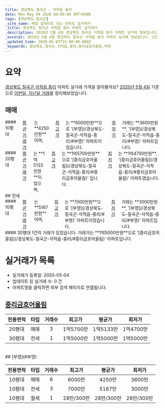 ```yaml
---
title: 경상북도 칠곡군 - 석적읍 중리
date: Mon May 04 2020 00:00:00 GMT+0900
tags: [경상북도-칠곡군]
_site_name: 매일 업데이트 되는 아파트 실거래가
_title: 경상북도 칠곡군 석적읍 중리 아파트 실거래가
_description: 2020년 5월 4일 경상북도 칠곡군 석적읍 중리 아파트 실거래 정보입니다. 2건 아파트 정보가 있습니다.
_excerpt: 2020년 5월 4일 경상북도 칠곡군 석적읍 중리 아파트 실거래 정보입니다. 2건 아파트 정보가 있습니다.
_updated_time: 2020-05-03T15:00:00.000Z
_keywords: 경상북도,칠곡군,석적읍,중리,중리금호어울림,부영
---
```





# 요약
<ins>경상북도 칠곡군 석적읍 중리</ins> 아파트 실거래 가격을 알아볼까요? <ins>2020년 5월 4일</ins> 기준으로 <ins>이번달, 지난달 거래</ins>를 정리해보았습니다.

## 매매
<div class="container">
<div class="six columns" markdown="1">
#### 10평대
<ins>평균 거래가</ins>는 **4250만원**이며, <ins>최고가</ins>는 **6000만원**으로 '[부영](/경상북도-칠곡군-석적읍-중리/#부영)' 아파트이었습니다. <ins>최저가</ins> 거래는 **3600만원**, '[부영](/경상북도-칠곡군-석적읍-중리/#부영)' 아파트입니다.
</div>
<div class="six columns" markdown="1">
#### 20평대
<ins>평균 거래가</ins>는 **1억5133만원**이었으며, <ins>최고가</ins>는 **1억5700만원**으로 '[중리금호어울림](/경상북도-칠곡군-석적읍-중리/#중리금호어울림)' 입니다. <ins>최저가</ins>는 **1억4700만원**, '[중리금호어울림](/경상북도-칠곡군-석적읍-중리/#중리금호어울림)' 아파트였습니다.
</div>
</div>
## 전세
<div class="container">
<div class="six columns" markdown="1">
#### 10평대
<ins>평균 거래가</ins>는 **5167만원**이며, <ins>최고가</ins>는 **7000만원**으로 '[부영](/경상북도-칠곡군-석적읍-중리/#부영)' 아파트이었습니다. <ins>최저가</ins> 거래는 **3000만원**, '[부영](/경상북도-칠곡군-석적읍-중리/#부영)' 아파트입니다.
</div>
<div class="six columns" markdown="1">
#### 30평대
1건의 거래가 있었습니다. 거래가는 **1억5000만원**으로 '[중리금호어울림](/경상북도-칠곡군-석적읍-중리/#중리금호어울림)' 아파트입니다.
</div>
</div>



# 실거래가 목록
- 실거래가 등록일: 2020-05-04
- 업데이트 된 실거래 수: 0 건
- 아파트명을 클릭하면 외부 검색 페이지로 연결됩니다.

## [중리금호어울림](#중리금호어울림)

|전용면적|타입|거래수|최고가|평균가|최저가|
|:---:|:---:|:---:|:---:|:---:|:---:|
|20평대|<span class="deal-type-1">매매</span>|3|1억5700만|1억5133만|1억4700만|
|30평대|<span class="deal-type-2">전세</span>|1|1억5000만|1억5000만|1억5000만|

<br/>
## [부영](#부영)

|전용면적|타입|거래수|최고가|평균가|최저가|
|:---:|:---:|:---:|:---:|:---:|:---:|
|10평대|<span class="deal-type-1">매매</span>|6|6000만|4250만|3600만|
|10평대|<span class="deal-type-2">전세</span>|3|7000만|5167만|3000만|
|10평대|<span class="deal-type-3">월세</span>|1|28만/300만|28만/300만|28만/300만|

<br/>



